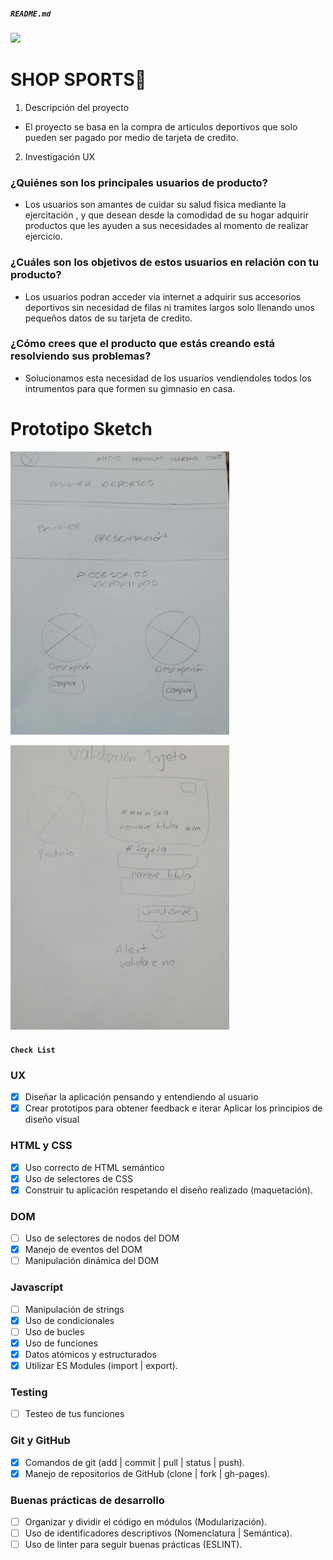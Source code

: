 
##### `README.md`
<p aling="center"> <img src="https://i.linio.com/cms/adc7b286-5d6c-11ea-a479-b6ca153e7bd2.webp" width="800" > </p>

# SHOP SPORTS🏀

1. Descripción del proyecto
* El proyecto se basa en la compra de articulos deportivos  que solo pueden ser pagado por medio de tarjeta de credito.
2. Investigación UX

### ¿Quiénes son los principales usuarios de producto?
 * Los usuarios son amantes de cuidar su salud fisica mediante la ejercitación , y que desean desde la comodidad de su hogar adquirir productos que les ayuden a sus necesidades al momento de realizar ejercicio.
### ¿Cuáles son los objetivos de estos usuarios en relación con tu producto?
* Los usuarios podran acceder via internet a adquirir sus accesorios deportivos 
sin necesidad de filas ni tramites largos solo llenando unos pequeños datos de su tarjeta de credito.
### ¿Cómo crees que el producto que estás creando está resolviendo sus problemas?
*  Solucionamos esta necesidad de los usuarios vendiendoles todos los intrumentos para que formen su gimnasio en casa.

  # Prototipo Sketch
<p aling="center">
<img src="https://github.com/Danicode0210/BOG001-card-validation/blob/master/src/images/sketch1.jpeg" width="350"> 
</p>

<p aling="center">
<img src="https://github.com/Danicode0210/BOG001-card-validation/blob/master/src/images/sketch2.jpeg" width="350"> 
</p>


#### `Check List` 
### UX
- [x] Diseñar la aplicación pensando y entendiendo al usuario
- [x] Crear prototipos para obtener feedback e iterar
 Aplicar los principios de diseño visual
### HTML y CSS
- [x] Uso correcto de HTML semántico
- [x] Uso de selectores de CSS
- [x] Construir tu aplicación respetando el diseño realizado (maquetación).
### DOM
 - [ ] Uso de selectores de nodos del DOM
 - [x] Manejo de eventos del DOM
 - [ ] Manipulación dinámica del DOM
### Javascript
 - [ ] Manipulación de strings
 - [x] Uso de condicionales
 - [ ] Uso de bucles
 - [x] Uso de funciones
 - [x] Datos atómicos y estructurados
 - [x] Utilizar ES Modules (import | export).
### Testing
 - [ ] Testeo de tus funciones
### Git y GitHub
- [x] Comandos de git (add | commit | pull | status | push).
- [x] Manejo de repositorios de GitHub (clone | fork | gh-pages).
### Buenas prácticas de desarrollo
 - [ ] Organizar y dividir el código en módulos (Modularización).
 - [ ] Uso de identificadores descriptivos (Nomenclatura | Semántica).
 - [ ] Uso de linter para seguir buenas prácticas (ESLINT).